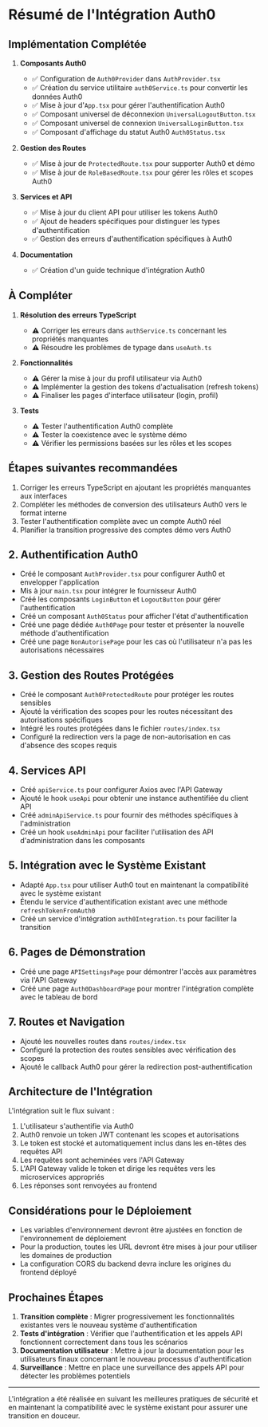 # Résumé de l'Intégration Auth0

## Implémentation Complétée

1. **Composants Auth0**
   - ✅ Configuration de `Auth0Provider` dans `AuthProvider.tsx`
   - ✅ Création du service utilitaire `auth0Service.ts` pour convertir les données Auth0
   - ✅ Mise à jour d'`App.tsx` pour gérer l'authentification Auth0
   - ✅ Composant universel de déconnexion `UniversalLogoutButton.tsx`
   - ✅ Composant universel de connexion `UniversalLoginButton.tsx`
   - ✅ Composant d'affichage du statut Auth0 `Auth0Status.tsx`

2. **Gestion des Routes**
   - ✅ Mise à jour de `ProtectedRoute.tsx` pour supporter Auth0 et démo
   - ✅ Mise à jour de `RoleBasedRoute.tsx` pour gérer les rôles et scopes Auth0

3. **Services et API**
   - ✅ Mise à jour du client API pour utiliser les tokens Auth0
   - ✅ Ajout de headers spécifiques pour distinguer les types d'authentification
   - ✅ Gestion des erreurs d'authentification spécifiques à Auth0

4. **Documentation**
   - ✅ Création d'un guide technique d'intégration Auth0

## À Compléter

1. **Résolution des erreurs TypeScript**
   - ⚠️ Corriger les erreurs dans `authService.ts` concernant les propriétés manquantes
   - ⚠️ Résoudre les problèmes de typage dans `useAuth.ts`

2. **Fonctionnalités**
   - ⚠️ Gérer la mise à jour du profil utilisateur via Auth0
   - ⚠️ Implémenter la gestion des tokens d'actualisation (refresh tokens)
   - ⚠️ Finaliser les pages d'interface utilisateur (login, profil)

3. **Tests**
   - ⚠️ Tester l'authentification Auth0 complète
   - ⚠️ Tester la coexistence avec le système démo
   - ⚠️ Vérifier les permissions basées sur les rôles et les scopes

## Étapes suivantes recommandées

1. Corriger les erreurs TypeScript en ajoutant les propriétés manquantes aux interfaces
2. Compléter les méthodes de conversion des utilisateurs Auth0 vers le format interne
3. Tester l'authentification complète avec un compte Auth0 réel
4. Planifier la transition progressive des comptes démo vers Auth0

## 2. Authentification Auth0

- Créé le composant `AuthProvider.tsx` pour configurer Auth0 et envelopper l'application
- Mis à jour `main.tsx` pour intégrer le fournisseur Auth0
- Créé les composants `LoginButton` et `LogoutButton` pour gérer l'authentification
- Créé un composant `Auth0Status` pour afficher l'état d'authentification
- Créé une page dédiée `Auth0Page` pour tester et présenter la nouvelle méthode d'authentification
- Créé une page `NonAutorisePage` pour les cas où l'utilisateur n'a pas les autorisations nécessaires

## 3. Gestion des Routes Protégées

- Créé le composant `Auth0ProtectedRoute` pour protéger les routes sensibles
- Ajouté la vérification des scopes pour les routes nécessitant des autorisations spécifiques
- Intégré les routes protégées dans le fichier `routes/index.tsx`
- Configuré la redirection vers la page de non-autorisation en cas d'absence des scopes requis

## 4. Services API

- Créé `apiService.ts` pour configurer Axios avec l'API Gateway
- Ajouté le hook `useApi` pour obtenir une instance authentifiée du client API
- Créé `adminApiService.ts` pour fournir des méthodes spécifiques à l'administration
- Créé un hook `useAdminApi` pour faciliter l'utilisation des API d'administration dans les composants

## 5. Intégration avec le Système Existant

- Adapté `App.tsx` pour utiliser Auth0 tout en maintenant la compatibilité avec le système existant
- Étendu le service d'authentification existant avec une méthode `refreshTokenFromAuth0`
- Créé un service d'intégration `auth0Integration.ts` pour faciliter la transition

## 6. Pages de Démonstration

- Créé une page `APISettingsPage` pour démontrer l'accès aux paramètres via l'API Gateway
- Créé une page `Auth0DashboardPage` pour montrer l'intégration complète avec le tableau de bord

## 7. Routes et Navigation

- Ajouté les nouvelles routes dans `routes/index.tsx`
- Configuré la protection des routes sensibles avec vérification des scopes
- Ajouté le callback Auth0 pour gérer la redirection post-authentification

## Architecture de l'Intégration

L'intégration suit le flux suivant :

1. L'utilisateur s'authentifie via Auth0
2. Auth0 renvoie un token JWT contenant les scopes et autorisations
3. Le token est stocké et automatiquement inclus dans les en-têtes des requêtes API
4. Les requêtes sont acheminées vers l'API Gateway
5. L'API Gateway valide le token et dirige les requêtes vers les microservices appropriés
6. Les réponses sont renvoyées au frontend

## Considérations pour le Déploiement

- Les variables d'environnement devront être ajustées en fonction de l'environnement de déploiement
- Pour la production, toutes les URL devront être mises à jour pour utiliser les domaines de production
- La configuration CORS du backend devra inclure les origines du frontend déployé

## Prochaines Étapes

1. **Transition complète** : Migrer progressivement les fonctionnalités existantes vers le nouveau système d'authentification
2. **Tests d'intégration** : Vérifier que l'authentification et les appels API fonctionnent correctement dans tous les scénarios
3. **Documentation utilisateur** : Mettre à jour la documentation pour les utilisateurs finaux concernant le nouveau processus d'authentification
4. **Surveillance** : Mettre en place une surveillance des appels API pour détecter les problèmes potentiels

---

L'intégration a été réalisée en suivant les meilleures pratiques de sécurité et en maintenant la compatibilité avec le système existant pour assurer une transition en douceur.
